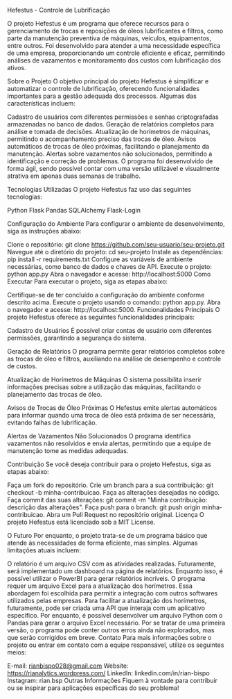 Hefestus - Controle de Lubrificação


O projeto Hefestus é um programa que oferece recursos para o gerenciamento de trocas e reposições de óleos lubrificantes e filtros, como parte da manutenção preventiva de máquinas, veículos, equipamentos, entre outros. Foi desenvolvido para atender a uma necessidade específica de uma empresa, proporcionando um controle eficiente e eficaz, permitindo análises de vazamentos e monitoramento dos custos com lubrificação dos ativos.

Sobre o Projeto
O objetivo principal do projeto Hefestus é simplificar e automatizar o controle de lubrificação, oferecendo funcionalidades importantes para a gestão adequada dos processos. Algumas das características incluem:

Cadastro de usuários com diferentes permissões e senhas criptografadas armazenadas no banco de dados.
Geração de relatórios completos para análise e tomada de decisões.
Atualização de horímetros de máquinas, permitindo o acompanhamento preciso das trocas de óleo.
Avisos automáticos de trocas de óleo próximas, facilitando o planejamento da manutenção.
Alertas sobre vazamentos não solucionados, permitindo a identificação e correção de problemas.
O programa foi desenvolvido de forma ágil, sendo possível contar com uma versão utilizável e visualmente atrativa em apenas duas semanas de trabalho.

Tecnologias Utilizadas
O projeto Hefestus faz uso das seguintes tecnologias:

Python
Flask
Pandas
SQLAlchemy
Flask-Login

Configuração do Ambiente
Para configurar o ambiente de desenvolvimento, siga as instruções abaixo:

Clone o repositório: git clone https://github.com/seu-usuario/seu-projeto.git
Navegue até o diretório do projeto: cd seu-projeto
Instale as dependências: pip install -r requirements.txt
Configure as variáveis de ambiente necessárias, como banco de dados e chaves de API.
Execute o projeto: python app.py
Abra o navegador e acesse: http://localhost:5000
Como Executar
Para executar o projeto, siga as etapas abaixo:

Certifique-se de ter concluído a configuração do ambiente conforme descrito acima.
Execute o projeto usando o comando: python app.py.
Abra o navegador e acesse: http://localhost:5000.
Funcionalidades Principais
O projeto Hefestus oferece as seguintes funcionalidades principais:

Cadastro de Usuários
É possível criar contas de usuário com diferentes permissões, garantindo a segurança do sistema.

Geração de Relatórios
O programa permite gerar relatórios completos sobre as trocas de óleo e filtros, auxiliando na análise de desempenho e controle de custos.

Atualização de Horímetros de Máquinas
O sistema possibilita inserir informações precisas sobre a utilização das máquinas, facilitando o planejamento das trocas de óleo.

Avisos de Trocas de Óleo Próximas
O Hefestus emite alertas automáticos para informar quando uma troca de óleo está próxima de ser necessária, evitando falhas de lubrificação.

Alertas de Vazamentos Não Solucionados
O programa identifica vazamentos não resolvidos e envia alertas, permitindo que a equipe de manutenção tome as medidas adequadas.

Contribuição
Se você deseja contribuir para o projeto Hefestus, siga as etapas abaixo:

Faça um fork do repositório.
Crie um branch para a sua contribuição: git checkout -b minha-contribuicao.
Faça as alterações desejadas no código.
Faça commit das suas alterações: git commit -m "Minha contribuição: descrição das alterações".
Faça push para o branch: git push origin minha-contribuicao.
Abra um Pull Request no repositório original.
Licença
O projeto Hefestus está licenciado sob a MIT License.

O Futuro
Por enquanto, o projeto trata-se de um programa básico que atende às necessidades de forma eficiente, mas simples. Algumas limitações atuais incluem:

O relatório é um arquivo CSV com as atividades realizadas. Futuramente, será implementado um dashboard na página de relatórios. Enquanto isso, é possível utilizar o PowerBI para gerar relatórios incríveis.
O programa requer um arquivo Excel para a atualização dos horímetros. Essa abordagem foi escolhida para permitir a integração com outros softwares utilizados pelas empresas. Para facilitar a atualização dos horímetros, futuramente, pode ser criada uma API que interaja com um aplicativo específico. Por enquanto, é possível desenvolver um arquivo Python com o Pandas para gerar o arquivo Excel necessário.
Por se tratar de uma primeira versão, o programa pode conter outros erros ainda não explorados, mas que serão corrigidos em breve.
Contato
Para mais informações sobre o projeto ou entrar em contato com a equipe responsável, utilize os seguintes meios:

E-mail: rianbispo028@gmail.com
Website: https://rianalytics.wordpress.com/
LinkedIn: linkedin.com/in/rian-bispo
Instagram: rian.bsp
Outras Informações
Fiquem à vontade para contribuir ou se inspirar para aplicações específicas do seu problema!